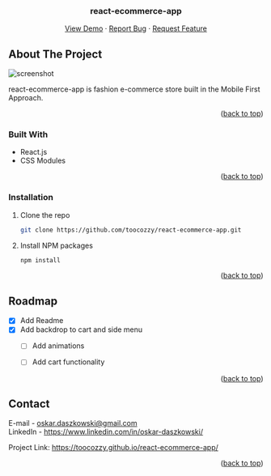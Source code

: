 <div id="top"></div>
<!--
*** Thanks for checking out the Best-README-Template. If you have a suggestion
*** that would make this better, please fork the repo and create a pull request
*** or simply open an issue with the tag "enhancement".
*** Don't forget to give the project a star!
*** Thanks again! Now go create something AMAZING! :D
-->



<!-- PROJECT SHIELDS -->
<!--
*** I'm using markdown "reference style" links for readability.
*** Reference links are enclosed in brackets [ ] instead of parentheses ( ).
*** See the bottom of this document for the declaration of the reference variables
*** for contributors-url, forks-url, etc. This is an optional, concise syntax you may use.
*** https://www.markdownguide.org/basic-syntax/#reference-style-links
-->
<!-- PROJECT LOGO -->
<br />
<div align="center">

  <h3 align="center">react-ecommerce-app</h3>

  <p align="center">
   <a href="https://toocozzy.github.io/react-ecommerce-app/">View Demo</a>
    ·
    <a href="https://github.com/toocozzy/react-ecommerce-app/issues">Report Bug</a>
    ·
    <a href="https://github.com/toocozzy/react-ecommerce-app/issues">Request Feature</a>
  </p>
</div>

<!-- ABOUT THE PROJECT -->
## About The Project
![screenshot](https://user-images.githubusercontent.com/84155678/141311007-01b62c86-02c8-4207-acac-69017149d471.png)


react-ecommerce-app is fashion e-commerce store built in the Mobile First Approach.

<p align="right">(<a href="#top">back to top</a>)</p>



### Built With

* React.js
* CSS Modules

<p align="right">(<a href="#top">back to top</a>)</p>




### Installation

1. Clone the repo
   ```sh
   git clone https://github.com/toocozzy/react-ecommerce-app.git
   ```
2. Install NPM packages
   ```sh
   npm install
   ```


<p align="right">(<a href="#top">back to top</a>)</p>

<!-- ROADMAP -->
## Roadmap

- [x] Add Readme
- [x] Add backdrop to cart and side menu
  - [ ] Add animations
  - [ ] Add cart functionality



<p align="right">(<a href="#top">back to top</a>)</p>

<!-- CONTACT -->
## Contact

 E-mail - oskar.daszkowski@gmail.com <br>
 LinkedIn - https://www.linkedin.com/in/oskar-daszkowski/

Project Link: https://toocozzy.github.io/react-ecommerce-app/

<p align="right">(<a href="#top">back to top</a>)</p>






<!-- MARKDOWN LINKS & IMAGES -->
<!-- https://www.markdownguide.org/basic-syntax/#reference-style-links -->
[contributors-shield]: https://img.shields.io/github/contributors/othneildrew/Best-README-Template.svg?style=for-the-badge
[contributors-url]: https://github.com/othneildrew/Best-README-Template/graphs/contributors
[forks-shield]: https://img.shields.io/github/forks/othneildrew/Best-README-Template.svg?style=for-the-badge
[forks-url]: https://github.com/othneildrew/Best-README-Template/network/members
[stars-shield]: https://img.shields.io/github/stars/othneildrew/Best-README-Template.svg?style=for-the-badge
[stars-url]: https://github.com/othneildrew/Best-README-Template/stargazers
[issues-shield]: https://img.shields.io/github/issues/othneildrew/Best-README-Template.svg?style=for-the-badge
[issues-url]: https://github.com/othneildrew/Best-README-Template/issues
[license-shield]: https://img.shields.io/github/license/othneildrew/Best-README-Template.svg?style=for-the-badge
[license-url]: https://github.com/othneildrew/Best-README-Template/blob/master/LICENSE.txt
[linkedin-shield]: https://img.shields.io/badge/-LinkedIn-black.svg?style=for-the-badge&logo=linkedin&colorB=555
[linkedin-url]: https://linkedin.com/in/othneildrew
[product-screenshot]: images/screenshot.png
